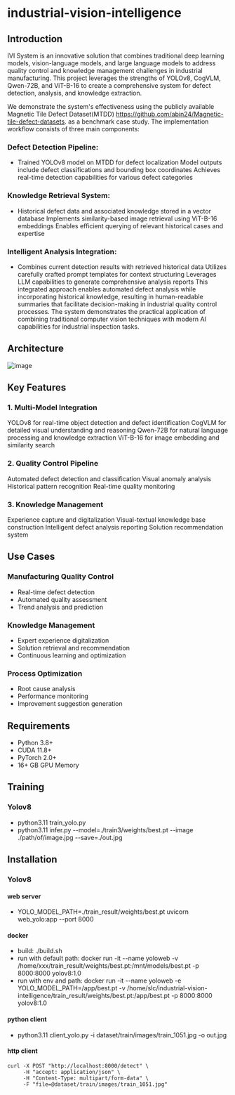 # industrial-vision-intelligence

## Introduction
IVI System is an innovative solution that combines traditional deep learning models, vision-language models, and large language models to address quality control and knowledge management challenges in industrial manufacturing. This project leverages the strengths of YOLOv8, CogVLM, Qwen-72B, and ViT-B-16 to create a comprehensive system for defect detection, analysis, and knowledge extraction.

We demonstrate the system's effectiveness using the publicly available Magnetic Tile Defect Dataset(MTDD) https://github.com/abin24/Magnetic-tile-defect-datasets. as a benchmark case study. The implementation workflow consists of three main components:

### Defect Detection Pipeline:
  
- Trained YOLOv8 model on MTDD for defect localization
Model outputs include defect classifications and bounding box coordinates
Achieves real-time detection capabilities for various defect categories

### Knowledge Retrieval System:
  
- Historical defect data and associated knowledge stored in a vector database
Implements similarity-based image retrieval using ViT-B-16 embeddings
Enables efficient querying of relevant historical cases and expertise

### Intelligent Analysis Integration:
  
- Combines current detection results with retrieved historical data
Utilizes carefully crafted prompt templates for context structuring
Leverages LLM capabilities to generate comprehensive analysis reports
This integrated approach enables automated defect analysis while incorporating historical knowledge, resulting in human-readable summaries that facilitate decision-making in industrial quality control processes. The system demonstrates the practical application of combining traditional computer vision techniques with modern AI capabilities for industrial inspection tasks.

## Architecture
![image](https://github.com/user-attachments/assets/7c59e18f-2e49-45f6-9d99-5a297383f799)


## Key Features
### 1. Multi-Model Integration
YOLOv8 for real-time object detection and defect identification
CogVLM for detailed visual understanding and reasoning
Qwen-72B for natural language processing and knowledge extraction
ViT-B-16 for image embedding and similarity search
### 2. Quality Control Pipeline
Automated defect detection and classification
Visual anomaly analysis
Historical pattern recognition
Real-time quality monitoring
### 3. Knowledge Management
Experience capture and digitalization
Visual-textual knowledge base construction
Intelligent defect analysis reporting
Solution recommendation system

## Use Cases
### Manufacturing Quality Control
- Real-time defect detection
- Automated quality assessment
- Trend analysis and prediction
### Knowledge Management
- Expert experience digitalization
- Solution retrieval and recommendation
- Continuous learning and optimization
### Process Optimization
- Root cause analysis
- Performance monitoring
- Improvement suggestion generation
## Requirements
- Python 3.8+
- CUDA 11.8+
- PyTorch 2.0+
- 16+ GB GPU Memory

## Training
### Yolov8
- python3.11 train_yolo.py
- python3.11 infer.py --model=./train3/weights/best.pt --image ./path/of/image.jpg --save=./out.jpg

## Installation
### Yolov8
#### web server
- YOLO_MODEL_PATH=./train_result/weights/best.pt uvicorn web_yolo:app --port 8000
#### docker
- build: ./build.sh
- run with default path:
  docker run -it --name yoloweb -v /home/xxx/train_result/weights/best.pt:/mnt/models/best.pt -p 8000:8000 yolov8:1.0
- run with env and path:
  docker run -it --name yoloweb -e YOLO_MODEL_PATH=/app/best.pt -v /home/slc/industrial-vision-intelligence/train_result/weights/best.pt:/app/best.pt -p 8000:8000 yolov8:1.0
#### python client
- python3.11 client_yolo.py -i dataset/train/images/train_1051.jpg -o out.jpg
#### http client
```
curl -X POST "http://localhost:8000/detect" \
     -H "accept: application/json" \
     -H "Content-Type: multipart/form-data" \
     -F "file=@dataset/train/images/train_1051.jpg"
```
